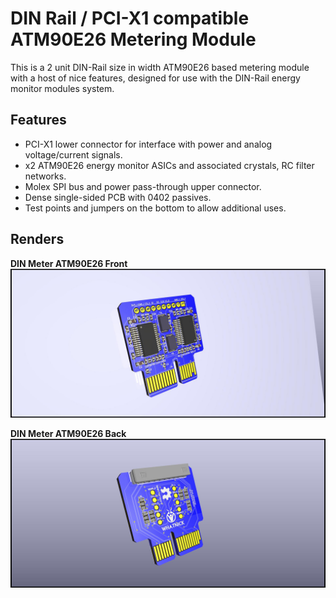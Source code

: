 # DIN Rail / PCI-X1 compatible ATM90E26 Metering Module

This is a 2 unit DIN-Rail size in width ATM90E26 based metering module with a host of nice features, designed for use with the DIN-Rail energy monitor modules system.

## Features

- PCI-X1 lower connector for interface with power and analog voltage/current signals.
- x2 ATM90E26 energy monitor ASICs and associated crystals, RC filter networks.
- Molex SPI bus and power pass-through upper connector.
- Dense single-sided PCB with 0402 passives.
- Test points and jumpers on the bottom to allow additional uses.

## Renders

**DIN Meter ATM90E26 Front**
![meter front render](doc/din_meter_atm90e26_front.jpg)

**DIN Meter ATM90E26 Back**
![meter back render](doc/din_meter_atm90e26_back.jpg)